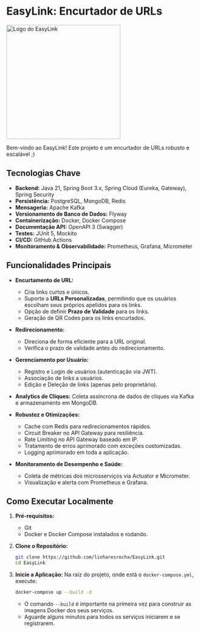 # EasyLink: Encurtador de URLs

<img src="https://raw.githubusercontent.com/linharesrocha/EasyLink/refs/heads/main/easylink-service/src/main/resources/static/logo.png" alt="Logo do EasyLink" width="300"/>

Bem-vindo ao EasyLink! Este projeto é um encurtador de URLs robusto e escalável ;)

## Tecnologias Chave

* **Backend:** Java 21, Spring Boot 3.x, Spring Cloud (Eureka, Gateway), Spring Security
* **Persistência:** PostgreSQL, MongoDB, Redis
* **Mensageria:** Apache Kafka
* **Versionamento de Banco de Dados:** Flyway
* **Containerização:** Docker, Docker Compose
* **Documentação API:** OpenAPI 3 (Swagger)
* **Testes:** JUnit 5, Mockito
* **CI/CD:** GitHub Actions
* **Monitoramento & Observabilidade:** Prometheus, Grafana, Micrometer

## Funcionalidades Principais

* **Encurtamento de URL:**
    * Cria links curtos e únicos.
    * Suporte a **URLs Personalizadas**, permitindo que os usuários escolham seus próprios apelidos para os links.
    * Opção de definir **Prazo de Validade** para os links.
    * Geração de QR Codes para os links encurtados.


* **Redirecionamento:**
    * Direciona de forma eficiente para a URL original.
    * Verifica o prazo de validade antes do redirecionamento.


* **Gerenciamento por Usuário:**
    * Registro e Login de usuários (autenticação via JWT).
    * Associação de links a usuários.
    * Edição e Deleção de links (apenas pelo proprietário).


* **Analytics de Cliques:** Coleta assíncrona de dados de cliques via Kafka e armazenamento em MongoDB.


* **Robustez e Otimizações:**
    * Cache com Redis para redirecionamentos rápidos.
    * Circuit Breaker no API Gateway para resiliência.
    * Rate Limiting no API Gateway baseado em IP.
    * Tratamento de erros aprimorado com exceções customizadas.
    * Logging aprimorado em toda a aplicação.


* **Monitoramento de Desempenho e Saúde:**
    * Coleta de métricas dos microsserviços via Actuator e Micrometer.
    * Visualização e alerta com Prometheus e Grafana.

## Como Executar Localmente

1.  **Pré-requisitos:**
    * Git
    * Docker e Docker Compose instalados e rodando.

2.  **Clone o Repositório:**
    ```bash
    git clone https://github.com/linharesrocha/EasyLink.git
    cd EasyLink
    ```

3.  **Inicie a Aplicação:**
    Na raiz do projeto, onde está o `docker-compose.yml`, execute:
    ```bash
    docker-compose up --build -d
    ```
    * O comando `--build` é importante na primeira vez para construir as imagens Docker dos seus serviços.
    * Aguarde alguns minutos para todos os serviços iniciarem e se registrarem.